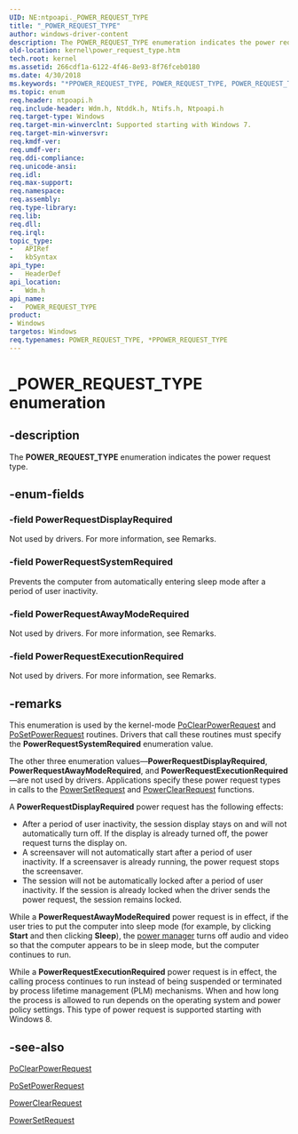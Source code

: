 ```yaml
---
UID: NE:ntpoapi._POWER_REQUEST_TYPE
title: "_POWER_REQUEST_TYPE"
author: windows-driver-content
description: The POWER_REQUEST_TYPE enumeration indicates the power request type.
old-location: kernel\power_request_type.htm
tech.root: kernel
ms.assetid: 266cdf1a-6122-4f46-8e93-8f76fceb0180
ms.date: 4/30/2018
ms.keywords: "*PPOWER_REQUEST_TYPE, POWER_REQUEST_TYPE, POWER_REQUEST_TYPE enumeration [Kernel-Mode Driver Architecture], PPOWER_REQUEST_TYPE, PPOWER_REQUEST_TYPE enumeration pointer [Kernel-Mode Driver Architecture], PowerRequestAwayModeRequired, PowerRequestDisplayRequired, PowerRequestExecutionRequired, PowerRequestSystemRequired, _POWER_REQUEST_TYPE, kernel.power_request_type, sysenum_2d1a5da5-2541-4db1-bfde-2bd06f38b17c.xml, wdm/POWER_REQUEST_TYPE, wdm/PPOWER_REQUEST_TYPE, wdm/PowerRequestAwayModeRequired, wdm/PowerRequestDisplayRequired, wdm/PowerRequestExecutionRequired, wdm/PowerRequestSystemRequired"
ms.topic: enum
req.header: ntpoapi.h
req.include-header: Wdm.h, Ntddk.h, Ntifs.h, Ntpoapi.h
req.target-type: Windows
req.target-min-winverclnt: Supported starting with Windows 7.
req.target-min-winversvr: 
req.kmdf-ver: 
req.umdf-ver: 
req.ddi-compliance: 
req.unicode-ansi: 
req.idl: 
req.max-support: 
req.namespace: 
req.assembly: 
req.type-library: 
req.lib: 
req.dll: 
req.irql: 
topic_type:
-	APIRef
-	kbSyntax
api_type:
-	HeaderDef
api_location:
-	Wdm.h
api_name:
-	POWER_REQUEST_TYPE
product:
- Windows
targetos: Windows
req.typenames: POWER_REQUEST_TYPE, *PPOWER_REQUEST_TYPE
---
```


# _POWER_REQUEST_TYPE enumeration


## -description


The <b>POWER_REQUEST_TYPE</b> enumeration indicates the power request type.


## -enum-fields




### -field PowerRequestDisplayRequired

Not used by drivers. For more information, see Remarks.


### -field PowerRequestSystemRequired

Prevents the computer from automatically entering sleep mode after a period of user inactivity.


### -field PowerRequestAwayModeRequired

Not used by drivers. For more information, see Remarks.


### -field PowerRequestExecutionRequired

Not used by drivers. For more information, see Remarks.


## -remarks



This enumeration is used by the kernel-mode <a href="https://msdn.microsoft.com/library/windows/hardware/ff559658">PoClearPowerRequest</a> and <a href="https://msdn.microsoft.com/library/windows/hardware/ff559762">PoSetPowerRequest</a> routines. Drivers that call these routines must specify the <b>PowerRequestSystemRequired</b> enumeration value.

The other three enumeration values—<b>PowerRequestDisplayRequired</b>, <b>PowerRequestAwayModeRequired</b>, and <b>PowerRequestExecutionRequired</b>—are not used by drivers. Applications specify these power request types in calls to the <a href="https://msdn.microsoft.com/85249de8-5832-4f25-bbd9-3576cfd1caa0">PowerSetRequest</a> and <a href="https://msdn.microsoft.com/794248b1-5aa8-495e-aca6-1a1f35dc9c7f">PowerClearRequest</a> functions.

A <b>PowerRequestDisplayRequired</b> power request has the following effects:

<ul>
<li>
After a period of user inactivity, the session display stays on and will not automatically turn off. If the display is already turned off, the power request turns the display on.

</li>
<li>
A screensaver will not automatically start after a period of user inactivity. If a screensaver is already running, the power request stops the screensaver.

</li>
<li>
The session will not be automatically locked after a period of user inactivity. If the session is already locked when the driver sends the power request, the session remains locked.

</li>
</ul>
While a <b>PowerRequestAwayModeRequired</b> power request is in effect, if the user tries to put the computer into sleep mode (for example, by clicking <b>Start</b> and then clicking <b>Sleep</b>), the <a href="https://msdn.microsoft.com/library/windows/hardware/ff559829">power manager</a> turns off audio and video so that the computer appears to be in sleep mode, but the computer continues to run.

While a <b>PowerRequestExecutionRequired</b> power request is in effect, the calling process continues to run instead of being suspended or terminated by process lifetime management (PLM) mechanisms. When and how long the process is allowed to run depends on the operating system and power policy settings. This type of power request is supported starting with Windows 8.




## -see-also




<a href="https://msdn.microsoft.com/library/windows/hardware/ff559658">PoClearPowerRequest</a>



<a href="https://msdn.microsoft.com/library/windows/hardware/ff559762">PoSetPowerRequest</a>



<a href="https://msdn.microsoft.com/794248b1-5aa8-495e-aca6-1a1f35dc9c7f">PowerClearRequest</a>



<a href="https://msdn.microsoft.com/85249de8-5832-4f25-bbd9-3576cfd1caa0">PowerSetRequest</a>
 

 

